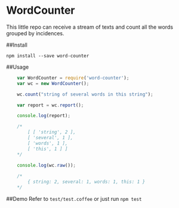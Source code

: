 WordCounter
===============

This little repo can receive a stream of texts and count all the words grouped by incidences.  

##Install

	npm install --save word-counter

##Usage

~~~~Javascript
	var WordCounter = require('word-counter');
	var wc = new WordCounter();

	wc.count("string of several words in this string");

	var report = wc.report();

	console.log(report);

	/*
		[ [ 'string', 2 ],
		[ 'several', 1 ],
		[ 'words', 1 ],
		[ 'this', 1 ] ]
	*/
	
	console.log(wc.raw());

	/*
		{ string: 2, several: 1, words: 1, this: 1 }
	*/
~~~~

##Demo
Refer to ```test/test.coffee``` or just run ```npm test```
